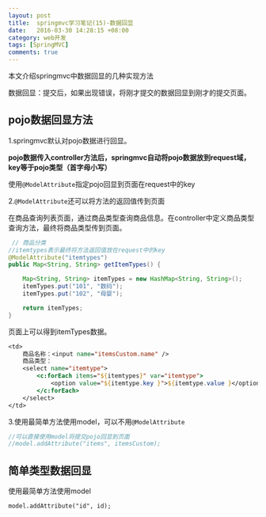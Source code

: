 ```yaml
---
layout: post
title:  springmvc学习笔记(15)-数据回显
date:   2016-03-30 14:28:15 +08:00
category: web开发
tags: [SpringMVC]
comments: true
---
```


本文介绍springmvc中数据回显的几种实现方法

<!-- more -->

数据回显：提交后，如果出现错误，将刚才提交的数据回显到刚才的提交页面。


## pojo数据回显方法

1.springmvc默认对pojo数据进行回显。

**pojo数据传入controller方法后，springmvc自动将pojo数据放到request域，key等于pojo类型（首字母小写）**

使用`@ModelAttribute`指定pojo回显到页面在request中的key

2.`@ModelAttribute`还可以将方法的返回值传到页面

在商品查询列表页面，通过商品类型查询商品信息。在controller中定义商品类型查询方法，最终将商品类型传到页面。

```java
 // 商品分类
//itemtypes表示最终将方法返回值放在request中的key
@ModelAttribute("itemtypes")
public Map<String, String> getItemTypes() {

    Map<String, String> itemTypes = new HashMap<String, String>();
    itemTypes.put("101", "数码");
    itemTypes.put("102", "母婴");

    return itemTypes;
}
```

页面上可以得到itemTypes数据。


```jsp
<td>
    商品名称：<input name="itemsCustom.name" />
    商品类型：
    <select name="itemtype">
        <c:forEach items="${itemtypes}" var="itemtype">
            <option value="${itemtype.key }">${itemtype.value }</option>
        </c:forEach>
    </select>
</td>
```

3.使用最简单方法使用model，可以不用`@ModelAttribute`

```java
//可以直接使用model将提交pojo回显到页面
//model.addAttribute("items", itemsCustom);
```


## 简单类型数据回显

使用最简单方法使用model

`model.addAttribute("id", id);`
